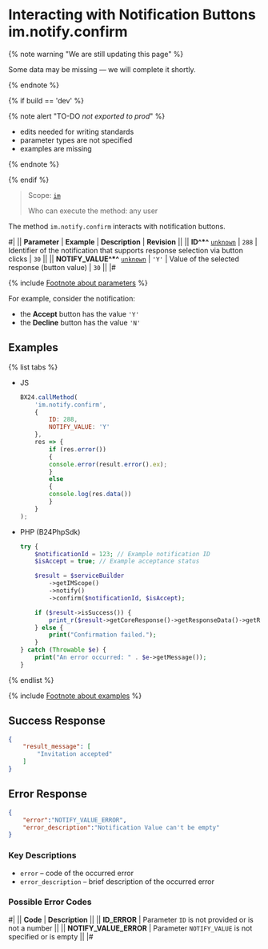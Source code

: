 # Interacting with Notification Buttons im.notify.confirm

{% note warning "We are still updating this page" %}

Some data may be missing — we will complete it shortly.

{% endnote %}

{% if build == 'dev' %}

{% note alert "TO-DO _not exported to prod_" %}

- edits needed for writing standards
- parameter types are not specified
- examples are missing

{% endnote %}

{% endif %}

> Scope: [`im`](../../scopes/permissions.md)
>
> Who can execute the method: any user

The method `im.notify.confirm` interacts with notification buttons.

#|
|| **Parameter** | **Example** | **Description** | **Revision** ||
|| **ID^*^**
[`unknown`](../../data-types.md) | `288` | Identifier of the notification that supports response selection via button clicks | `30` ||
|| **NOTIFY_VALUE^*^**
[`unknown`](../../data-types.md) | `'Y'` | Value of the selected response (button value) | `30` ||
|#

{% include [Footnote about parameters](../../../_includes/required.md) %}

For example, consider the notification:

- the **Accept** button has the value `'Y'`
- the **Decline** button has the value `'N'`

## Examples

{% list tabs %}

- JS

    ```js
    BX24.callMethod(
        'im.notify.confirm',
        {
            ID: 288,
            NOTIFY_VALUE: 'Y'
        },
        res => {
            if (res.error())
            {
            console.error(result.error().ex);
            }
            else
            {
            console.log(res.data())
            }
        }
    );
    ```

- PHP (B24PhpSdk)

    ```php
    try {
        $notificationId = 123; // Example notification ID
        $isAccept = true; // Example acceptance status

        $result = $serviceBuilder
            ->getIMScope()
            ->notify()
            ->confirm($notificationId, $isAccept);

        if ($result->isSuccess()) {
            print_r($result->getCoreResponse()->getResponseData()->getResult());
        } else {
            print("Confirmation failed.");
        }
    } catch (Throwable $e) {
        print("An error occurred: " . $e->getMessage());
    }
    ```

{% endlist %}

{% include [Footnote about examples](../../../_includes/examples.md) %}

## Success Response

```json
{
    "result_message": [
        "Invitation accepted"
    ]
}
```

## Error Response

```json
{
    "error":"NOTIFY_VALUE_ERROR",
    "error_description":"Notification Value can't be empty"
}
```

### Key Descriptions

- `error` – code of the occurred error
- `error_description` – brief description of the occurred error

### Possible Error Codes

#|
|| **Code** | **Description** ||
|| **ID_ERROR** | Parameter `ID` is not provided or is not a number ||
|| **NOTIFY_VALUE_ERROR** | Parameter `NOTIFY_VALUE` is not specified or is empty ||
|#